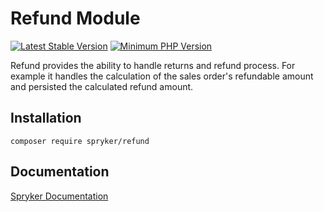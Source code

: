 # Refund Module
[![Latest Stable Version](https://poser.pugx.org/spryker/refund/v/stable.svg)](https://packagist.org/packages/spryker/refund)
[![Minimum PHP Version](https://img.shields.io/badge/php-%3E%3D%207.4-8892BF.svg)](https://php.net/)

Refund provides the ability to handle returns and refund process. For example it handles the calculation of the sales order's refundable amount and persisted the calculated refund amount.

## Installation

```
composer require spryker/refund
```

## Documentation

[Spryker Documentation](https://docs.spryker.com)
